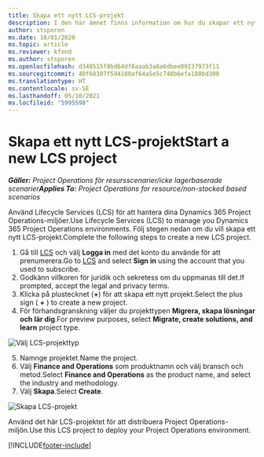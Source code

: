 ```yaml
---
title: Skapa ett nytt LCS-projekt
description: I den här ämnet finns information om hur du skapar ett nytt projekt i LCS för Project Operations-miljön.
author: stsporen
ms.date: 10/01/2020
ms.topic: article
ms.reviewer: kfend
ms.author: stsporen
ms.openlocfilehash: d348515f8bd64df8aaab3a8a6dbee09237973f11
ms.sourcegitcommit: 40f68387f594180af64a5e5c748b6efa188bd300
ms.translationtype: HT
ms.contentlocale: sv-SE
ms.lasthandoff: 05/10/2021
ms.locfileid: "5995598"
---
```

# <a name="start-a-new-lcs-project"></a><span data-ttu-id="2ef3c-103">Skapa ett nytt LCS-projekt</span><span class="sxs-lookup"><span data-stu-id="2ef3c-103">Start a new LCS project</span></span>

<span data-ttu-id="2ef3c-104">_**Gäller:** Project Operations för resursscenarier/icke lagerbaserade scenarier_</span><span class="sxs-lookup"><span data-stu-id="2ef3c-104">_**Applies To:** Project Operations for resource/non-stocked based scenarios_</span></span>

<span data-ttu-id="2ef3c-105">Använd Lifecycle Services (LCS) för att hantera dina Dynamics 365 Project Operations-miljöer.</span><span class="sxs-lookup"><span data-stu-id="2ef3c-105">Use Lifecycle Services (LCS) to manage you Dynamics 365 Project Operations environments.</span></span> <span data-ttu-id="2ef3c-106">Följ stegen nedan om du vill skapa ett nytt LCS-projekt.</span><span class="sxs-lookup"><span data-stu-id="2ef3c-106">Complete the following steps to create a new LCS project.</span></span>

1. <span data-ttu-id="2ef3c-107">Gå till [LCS](https://lcs.dynamics.com/Logon/Index) och välj **Logga in** med det konto du använde för att prenumerera.</span><span class="sxs-lookup"><span data-stu-id="2ef3c-107">Go to [LCS](https://lcs.dynamics.com/Logon/Index) and select **Sign in** using the account that you used to subscribe.</span></span>
2. <span data-ttu-id="2ef3c-108">Godkänn villkoren för juridik och sekretess om du uppmanas till det.</span><span class="sxs-lookup"><span data-stu-id="2ef3c-108">If prompted, accept the legal and privacy terms.</span></span>
3. <span data-ttu-id="2ef3c-109">Klicka på plustecknet (**+**) för att skapa ett nytt projekt.</span><span class="sxs-lookup"><span data-stu-id="2ef3c-109">Select the plus sign ( **+** ) to create a new project.</span></span>
4. <span data-ttu-id="2ef3c-110">För förhandsgranskning väljer du projekttypen **Migrera, skapa lösningar och lär dig**.</span><span class="sxs-lookup"><span data-stu-id="2ef3c-110">For preview purposes, select **Migrate, create solutions, and learn** project type.</span></span>

  ![Välj LCS-projekttyp](./media/create-lcs-1.png)

5. <span data-ttu-id="2ef3c-112">Namnge projektet.</span><span class="sxs-lookup"><span data-stu-id="2ef3c-112">Name the project.</span></span> 
6. <span data-ttu-id="2ef3c-113">Välj **Finance and Operations** som produktnamn och välj bransch och metod.</span><span class="sxs-lookup"><span data-stu-id="2ef3c-113">Select **Finance and Operations** as the product name, and select the industry and methodology.</span></span> 
7. <span data-ttu-id="2ef3c-114">Välj **Skapa**.</span><span class="sxs-lookup"><span data-stu-id="2ef3c-114">Select **Create**.</span></span>

![Skapa LCS-projekt](./media/create-lcs-2.png)

<span data-ttu-id="2ef3c-116">Använd det här LCS-projektet för att distribuera Project Operations-miljön.</span><span class="sxs-lookup"><span data-stu-id="2ef3c-116">Use this LCS project to deploy your Project Operations environment.</span></span>



[!INCLUDE[footer-include](../includes/footer-banner.md)]